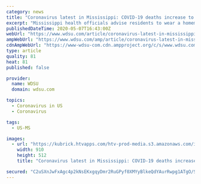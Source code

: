 ```yaml
---
category: news
title: "Coronavirus latest in Mississippi: COVID-19 deaths increase to 395; 8,686 cases reported"
excerpt: "Mississippi health officials advise residents to wear a homemade mask, or other face covering if they must leave the house."
publishedDateTime: 2020-05-07T16:43:00Z
webUrl: "https://www.wdsu.com/article/coronavirus-latest-in-mississippi-32-new-covid-19-deaths-330-additional-cases/32371406"
ampWebUrl: "https://www.wdsu.com/amp/article/coronavirus-latest-in-mississippi-32-new-covid-19-deaths-330-additional-cases/32371406"
cdnAmpWebUrl: "https://www-wdsu-com.cdn.ampproject.org/c/s/www.wdsu.com/amp/article/coronavirus-latest-in-mississippi-32-new-covid-19-deaths-330-additional-cases/32371406"
type: article
quality: 81
heat: 81
published: false

provider:
  name: WDSU
  domain: wdsu.com

topics:
  - Coronavirus in US
  - Coronavirus

tags:
  - US-MS

images:
  - url: "https://kubrick.htvapps.com/htv-prod-media.s3.amazonaws.com/images/mississippigraphic1-1588693261.png?crop=0.889xw:1.00xh;0.0561xw,0&resize=1200:*"
    width: 910
    height: 512
    title: "Coronavirus latest in Mississippi: COVID-19 deaths increase to 395; 8,686 cases reported"

secured: "C2uSXnJwFxAgc4p2kNsEKxgqyDmr2RuGPyf0XMYyBlkeQdYAurRwpg1ATgO/SkLud4QwO1Ckol3Y8eZEX85/vrbaUn5P7A06kwDCdoQ8YYrcss3jPd9Dj0RX1s//HZ5R4lKBHvlHqSlmq60LIc9SXGwPnfkvCyD6pYgALO4xALviBQTG3sR8CJ8flgYQ8490Nk6uD/H9Cio9YbdsE2sUqpxRpgBTsRk3qrMqKTA73Sh3UgM9Qumy2nmyLc3r2RI0TLDAGTgUgMcivVe9qQhynkM0iBDnlGKwGgRCqYIzH5rAKhSJSw8X3gVoLjH2z8ckQlc0ALXUJR31UJlHMAG/BQuhIKYvs6AgsrBTTRJ0tDwLaEpSjhuBk6nwDwrRksOObzpRCzMcAbIBglYufN7xhhOPX3bFsiHMFLRipAEIbT/GLn0Ap/y/TU6cCfpxBHQb6WBtXAf6eoX8T8dkNP0tZeAT2I6R7hoK5Qg+dasDvg0=;J8ZNd6C4CtgBHgiwrzFxRA=="
---
```


